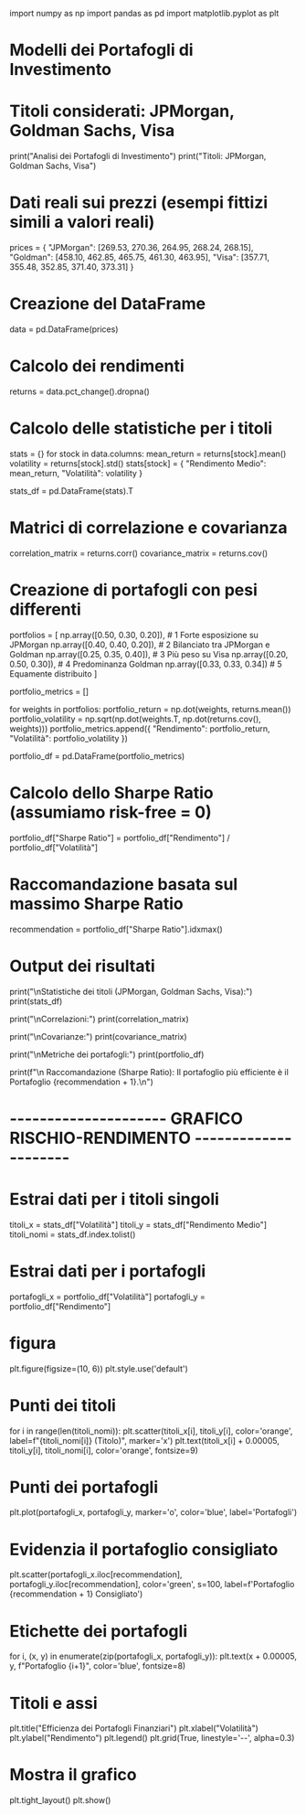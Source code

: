 import numpy as np
import pandas as pd
import matplotlib.pyplot as plt


# Modelli dei Portafogli di Investimento
# Titoli considerati: JPMorgan, Goldman Sachs, Visa

print("Analisi dei Portafogli di Investimento")
print("Titoli: JPMorgan, Goldman Sachs, Visa")

# Dati reali sui prezzi (esempi fittizi simili a valori reali)
prices = {
    "JPMorgan": [269.53, 270.36, 264.95, 268.24, 268.15],
    "Goldman": [458.10, 462.85, 465.75, 461.30, 463.95],
    "Visa": [357.71, 355.48, 352.85, 371.40, 373.31]
}

# Creazione del DataFrame
data = pd.DataFrame(prices)

# Calcolo dei rendimenti
returns = data.pct_change().dropna()

# Calcolo delle statistiche per i titoli
stats = {}
for stock in data.columns:
    mean_return = returns[stock].mean()
    volatility = returns[stock].std()
    stats[stock] = {
        "Rendimento Medio": mean_return,
        "Volatilità": volatility
    }

stats_df = pd.DataFrame(stats).T

# Matrici di correlazione e covarianza
correlation_matrix = returns.corr()
covariance_matrix = returns.cov()

# Creazione di portafogli con pesi differenti
portfolios = [
    np.array([0.50, 0.30, 0.20]),  # 1 Forte esposizione su JPMorgan
    np.array([0.40, 0.40, 0.20]),  # 2 Bilanciato tra JPMorgan e Goldman
    np.array([0.25, 0.35, 0.40]),  # 3 Più peso su Visa
    np.array([0.20, 0.50, 0.30]),  # 4 Predominanza Goldman
    np.array([0.33, 0.33, 0.34])   # 5 Equamente distribuito 
]

portfolio_metrics = []

for weights in portfolios:
    portfolio_return = np.dot(weights, returns.mean())
    portfolio_volatility = np.sqrt(np.dot(weights.T, np.dot(returns.cov(), weights)))
    portfolio_metrics.append({
        "Rendimento": portfolio_return,
        "Volatilità": portfolio_volatility
    })

portfolio_df = pd.DataFrame(portfolio_metrics)

# Calcolo dello Sharpe Ratio (assumiamo risk-free = 0)
portfolio_df["Sharpe Ratio"] = portfolio_df["Rendimento"] / portfolio_df["Volatilità"]

# Raccomandazione basata sul massimo Sharpe Ratio
recommendation = portfolio_df["Sharpe Ratio"].idxmax()

# Output dei risultati
print("\nStatistiche dei titoli (JPMorgan, Goldman Sachs, Visa):")
print(stats_df)

print("\nCorrelazioni:")
print(correlation_matrix)

print("\nCovarianze:")
print(covariance_matrix)

print("\nMetriche dei portafogli:")
print(portfolio_df)

print(f"\n Raccomandazione (Sharpe Ratio): Il portafoglio più efficiente è il Portafoglio {recommendation + 1}.\n")

# --------------------- GRAFICO RISCHIO-RENDIMENTO ---------------------

# Estrai dati per i titoli singoli
titoli_x = stats_df["Volatilità"]
titoli_y = stats_df["Rendimento Medio"]
titoli_nomi = stats_df.index.tolist()

# Estrai dati per i portafogli
portafogli_x = portfolio_df["Volatilità"]
portafogli_y = portfolio_df["Rendimento"]

#  figura
plt.figure(figsize=(10, 6))
plt.style.use('default')

# Punti dei titoli 
for i in range(len(titoli_nomi)):
    plt.scatter(titoli_x[i], titoli_y[i], color='orange', label=f"{titoli_nomi[i]} (Titolo)", marker='x')
    plt.text(titoli_x[i] + 0.00005, titoli_y[i], titoli_nomi[i], color='orange', fontsize=9)

# Punti dei portafogli 
plt.plot(portafogli_x, portafogli_y, marker='o', color='blue', label='Portafogli')

# Evidenzia il portafoglio consigliato 
plt.scatter(portafogli_x.iloc[recommendation], portafogli_y.iloc[recommendation], color='green', s=100, label=f'Portafoglio {recommendation + 1} Consigliato')

# Etichette dei portafogli
for i, (x, y) in enumerate(zip(portafogli_x, portafogli_y)):
    plt.text(x + 0.00005, y, f"Portafoglio {i+1}", color='blue', fontsize=8)

# Titoli e assi
plt.title("Efficienza dei Portafogli Finanziari")
plt.xlabel("Volatilità")
plt.ylabel("Rendimento")
plt.legend()
plt.grid(True, linestyle='--', alpha=0.3)

# Mostra il grafico
plt.tight_layout()
plt.show()
